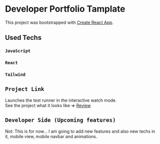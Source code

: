 # Developer Portfolio Tamplate 

This project was bootstrapped with [Create React App](https://github.com/facebook/create-react-app).

## Used Techs

### `JavaScript`
### `React`
### `Tailwind`




## `Project Link`

Launches the test runner in the interactive watch mode.\
See the project what it looks like => [Review](https://berkinkinay.dev/)

## `Developer Side (Upcoming features)`

Not: This is for now...  I am going to add new features and also new techs in it,
     mobile view, mobile navbar and animations.
